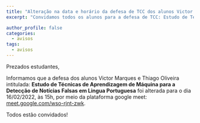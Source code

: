```yaml
---
title: "Alteração na data e horário da defesa de TCC dos alunos Victor Marques e Thiago Oliveira" 
excerpt: "Convidamos todos os alunos para a defesa de TCC: Estudo de Técnicas de Aprendizagem de Máquina para a Detecção de Notícias Falsas em Lingua Portuguesa dos alunos Victor Marques e Thiago Oliveira"

author_profile: false
categories:
  - avisos
tags:
  - avisos
---
```


Prezados estudantes,

Informamos que a defesa dos alunos Victor Marques e Thiago Oliveira intitulada: **Estudo de Técnicas de Aprendizagem de Máquina para a Detecção de Notícias Falsas em Lingua Portuguesa** foi alterada para o dia 16/02/2022, às 15h, por meio da plataforma google meet: [meet.google.com/wso-rjnt-zwk](https://meet.google.com/wso-rjnt-zwk).

Todos estão convidados!
